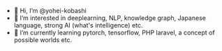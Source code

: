 - 👋 Hi, I’m @yohei-kobashi
- 👀 I’m interested in deeplearning, NLP, knowledge graph, Japanese language, strong AI (what's intelligence) etc.
- 🌱 I’m currently learning pytorch, tensorflow, PHP laravel, a concept of possible worlds etc.

<!---
yohei-kobashi/yohei-kobashi is a ✨ special ✨ repository because its `README.md` (this file) appears on your GitHub profile.
You can click the Preview link to take a look at your changes.
--->
